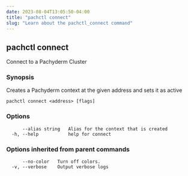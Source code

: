 ```yaml
---
date: 2023-08-04T13:05:50-04:00
title: "pachctl connect"
slug: "Learn about the pachctl_connect command"
---
```


## pachctl connect

Connect to a Pachyderm Cluster

### Synopsis

Creates a Pachyderm context at the given address and sets it as active

```
pachctl connect <address> [flags]
```

### Options

```
      --alias string   Alias for the context that is created
  -h, --help           help for connect
```

### Options inherited from parent commands

```
      --no-color   Turn off colors.
  -v, --verbose    Output verbose logs
```